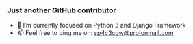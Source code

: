 ### Just another GitHub contributor
- 🌱 I’m currently focused on Python 3 and Django Framework
- 📫 Feel free to ping me on: sp4c3cow@protonmail.com


<!--
**sp4c3cow/sp4c3cow** is a ✨ _special_ ✨ repository because its `README.md` (this file) appears on your GitHub profile.

Here are some ideas to get you started:

- 🔭 I’m currently working on ...
- 🌱 I’m currently learning ...
- 👯 I’m looking to collaborate on ...
- 🤔 I’m looking for help with ...
- 💬 Ask me about ...
- 📫 How to reach me: ...
- 😄 Pronouns: ...
- ⚡ Fun fact: ...
-->
